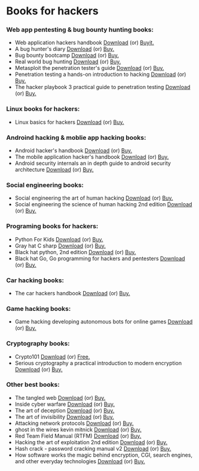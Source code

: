 # Books for hackers

<h3>Web app pentesting & bug bounty hunting books:</h3>

 <ul>
 
  <li>Web application hackers handbook <a href="https://github.com/Aravindhyox01/Books-for-hackers/raw/main/Book's/Web%20application%20hackers%20handbook.pdf">Download</a> (or) <a href="https://amzn.in/d/fgqxL9f">Buyit.</a></li>
  
  <li>A bug hunter's diary <a href="https://github.com/Aravindhyox/Books-for-hackers/blob/main/Book's/A%20Bug%20Hunter's%20Diary%20.pdf">Download</a> (or) <a href="https://amzn.to/3UfDDbZ">Buy.</a></li>
  
  <li>Bug bounty bootcamp <a href="https://github.com/Aravindhyox01/Books-for-hackers/raw/main/Book's/bug-bounty-bootcamp.pdf">Download</a> (or) <a href="https://amzn.to/3YyPvbG">Buy.</a></li>

  <li>Real world bug hunting <a href="https://github.com/Aravindhyox/Books-for-hackers/blob/main/Book's/Real-World-Bug-Hunting.pdf">Download</a> (or) <a href="https://amzn.to/3YgLyqu">Buy.</a></li>

  <li>Metasploit the penetration tester's guide <a href="https://github.com/Aravindhyox01/Books-for-hackers/raw/main/Book's/Metasploit%20the%20penetration%20tester's%20guide.pdf">Download</a> (or) <a href="https://amzn.to/3YyysFt">Buy.</a></li>

  <li>Penetration testing a hands-on introduction to hacking <a href="https://github.com/Aravindhyox01/Books-for-hackers/raw/main/Book's/Penetration%20Testing%20A%20Hands-On%20Introduction%20to%20Hacking.pdf">Download</a> (or) <a href="https://amzn.to/48viAIp">Buy.</a></li>

  <li>The hacker playbook 3 practical guide to penetration testing <a href="https://github.com/Aravindhyox01/Books-for-hackers/raw/main/Book's/The%20Hacker%20Playbook%203%20Practical%20Guide%20To%20Penetration%20Testing.pdf">Download</a> (or) <a href="https://amzn.to/4fbbzOG">Buy.</a></li>

  
 </ul>
 
 <h3>Linux books for hackers:</h3>
 
 <ul>
 
  <li>Linux basics for hackers <a href="https://github.com/Aravindhyox01/Books-for-hackers/raw/main/Book's/Linux%20Basics%20for%20Hackers.pdf">Download</a> (or) <a href="https://amzn.to/40daVMy">Buy.</a></li>
 
 </ul>
 
 
 <h3>Androind hacking & moblie app hacking books:</h3>
 
 <ul>
 
  <li>Android hacker's handbook <a href="https://github.com/Aravindhyox01/Books-for-hackers/raw/main/Book's/Android%20Hacker-s%20Handbook.pdf">Download</a> (or) <a href="https://amzn.to/3UfVkbm">Buy.</a></li>
  
  <li>The mobile application hacker's handbook <a href="https://github.com/Aravindhyox01/Books-for-hackers/raw/main/Book's/The%20Mobile%20Application%20Hacker's%20Handbook%20.pdf">Download</a> (or) <a href="https://amzn.to/4hnW3RM">Buy.</a></li>

  <li>Android security internals an in depth guide to android security architecture  <a href="https://github.com/Aravindhyox01/Books-for-hackers/raw/main/Book's/Android%20Security%20Internals%20An%20In%20Depth%20Guide%20to%20Android%20Security%20Architecture%20.pdf">Download</a> (or) <a href="https://amzn.to/3UfD3uP">Buy.</a></li>

 
 </ul>
 
 
 <h3>Social engineering books:</h3>
 
 <ul>
 
  <li>Social engineering the art of human hacking <a href="https://github.com/Aravindhyox01/Books-for-hackers/raw/main/Book's/Social%20engineering%20the%20art%20of%20human%20hacking.pdf">Download</a> (or) <a href="https://amzn.to/40fl5fB">Buy.</a></li>

  <li>Social engineering the science of human hacking 2nd edition <a href="https://github.com/Aravindhyox01/Books-for-hackers/raw/main/Book's/Social%20Engineering%20The%20Science%20of%20Human%20Hacking%202nd%20Edition.pdf">Download</a> (or) <a href="https://amzn.to/3Yv8B2h">Buy.</a></li>
  
 
 </ul>
 
 
 <h3>Programing books for hackers:</h3>
 
 <ul>
  

  <li>Python For Kids <a href="https://github.com/Aravindhyox01/Books-for-hackers/raw/main/Book's/Python%20For%20Kids.pdf">Download</a> (or) <a href="https://amzn.to/48f94sA">Buy.</a></li>
  
  <li>Gray hat C sharp <a href="https://github.com/Aravindhyox01/Books-for-hackers/raw/main/Book's/Gray%20Hat%20C%20Sharp.pdf">Download</a> (or) <a href="https://amzn.to/4dS6REM">Buy.</a></li>
  
  <li>Black hat python, 2nd edition <a href="https://github.com/Aravindhyox01/Books-for-hackers/raw/main/Book's/Black%20Hat%20Python%2C%202nd%20Edition.pdf">Download</a> (or) <a href="https://amzn.to/4faDQ8b">Buy.</a></li>
  
  <li>Black hat Go, Go programming for hackers and pentesters <a href="https://github.com/Aravindhyox01/Books-for-hackers/raw/main/Book's/Black%20Hat%20Go%20Go%20Programming%20For%20Hackers%20and%20Pentesters.pdf">Download</a> (or) <a href="https://amzn.to/3Yffhjt">Buy.</a></li>
  
 
 </ul>
 
 

 <h3>Car hacking books:</h3>
 
 <ul>
  <li>The car hackers handbook <a href="https://github.com/Aravindhyox01/Books-for-hackers/raw/main/Book's/thecarhackershandbook.pdf">Download</a> (or) <a href="https://amzn.to/3AhzQ6Z">Buy.</a></li>
 </ul>
 
 
 <h3>Game hacking books:</h3>
 
 <ul>
 
  <li>Game hacking developing autonomous bots for online games <a href="https://github.com/Aravindhyox01/Books-for-hackers/raw/main/Book's/Game%20Hacking%20Developing%20Autonomous%20Bots%20for%20Online%20Games.pdf">Download</a> (or) <a href="https://amzn.to/4he5xPb">Buy.</a></li>
  
 </ul>
 
 
 <h3>Cryptography books:</h3>
 
 <ul>
 
  <li>Crypto101 <a href="https://github.com/Aravindhyox01/Books-for-hackers/raw/main/Book's/Crypto101.pdf">Download</a> (or) <a href="https://www.crypto101.io/">Free.</a></li>
  
  <li>Serious cryptography a practical introduction to modern encryption <a href="https://github.com/Aravindhyox01/Books-for-hackers/raw/main/Book's/Serious%20Cryptography%20A%20Practical%20Introduction%20to%20Modern%20Encryption%20.pdf">Download</a> (or) <a href="https://amzn.to/3UfHohu">Buy.</a></li>

 </ul>
 
 
 <h3>Other best books:</h3>
 
 <ul>
 
  

  <li>The tangled web <a href="https://github.com/Aravindhyox01/Books-for-hackers/raw/main/Book's/The%20tangled%20web.pdf">Download</a> (or) <a href="https://amzn.to/3NztyCS">Buy.</a></li>

  <li>Inside cyber warfare <a href="https://github.com/Aravindhyox01/Books-for-hackers/raw/main/Book's/Inside%20Cyber%20Warfare.pdf">Download</a> (or) <a href="https://amzn.to/3Yu0O4x">Buy.</a></li>

  <li>The art of deception <a href="https://github.com/Aravindhyox01/Books-for-hackers/raw/main/Book's/The%20Art%20of%20Deception.pdf">Download</a> (or) <a href="https://amzn.to/4h5IeHz">Buy.</a></li>

  <li>The art of invisibility <a href="https://github.com/Aravindhyox01/Books-for-hackers/raw/main/Book's/The%20Art%20of%20Invisibility.pdf">Download</a> (or) <a href="https://amzn.to/3A71Hqw">Buy.</a></li>

  <li>Attacking network protocols <a href="https://github.com/Aravindhyox01/Books-for-hackers/raw/main/Book's/Attacking%20network%20protocols.pdf">Download</a> (or) <a href="https://amzn.to/4eVGLBZ">Buy.</a></li>

  <li>ghost in the wires kevin mitnick <a href="https://github.com/Aravindhyox01/Books-for-hackers/raw/main/Book's/ghost-in-the-wires-kevin-mitnick.pdf">Download</a> (or) <a href="https://amzn.to/3YfAn1q">Buy.</a></li>
  
  <li>Red Team Field Manual (RTFM) <a href="https://github.com/Aravindhyox01/Books-for-hackers/raw/main/Book's/RTFM.pdf">Download</a> (or) <a href="https://amzn.to/3Yv958B">Buy.</a></li>

  <li>Hacking the art of exploitation 2nd edition <a href="https://github.com/Aravindhyox01/Books-for-hackers/raw/main/Book's/Hacking%20The%20Art%20of%20Exploitation%202nd%20Edition.pdf">Download</a> (or) <a href="https://amzn.to/3BUCFeP">Buy.</a></li>

  <li>Hash crack - password cracking manual v2 <a href="https://github.com/Aravindhyox01/Books-for-hackers/raw/main/Book's/Hash%20Crack%20-%20Password%20Cracking%20Manual%20v2.pdf">Download</a> (or) <a href="https://amzn.to/4eRkjKa">Buy.</a></li>

  <li>How software works the magic behind encryption, CGI, search engines, and other everyday technologies  <a href="https://github.com/Aravindhyox01/Books-for-hackers/raw/main/Book's/How%20software%20works%20the%20magic%20behind%20encryption%2C%20CGI%2C%20search%20engines%2C%20and%20other%20everyday%20technologies%20.pdf">Download</a> (or) <a href="https://amzn.to/3BSIsBw">Buy.</a></li>
 
 </ul>


<a href="https://t.me/booksforhackers101">
				<i class="fa fa-telegram  social" title="telegram" ></i>
			</a>
 
 
 
 
 <!--
  
   <h3> tittle </h3>
 
 <ul>
 
  <li>Book <a href="">Download</a> (or) <a href="">Buy.</a></li>
  <li>Book <a href="">Download</a> (or) <a href="">Buy.</a></li>
  <li>Book <a href="">Download</a> (or) <a href="">Buy.</a></li>
  <li>Book <a href="">Download</a> (or) <a href="">Buy.</a></li>
  <li>Book <a href="">Download</a> (or) <a href="">Buy.</a></li>
  <li>Book <a href="">Download</a> (or) <a href="">Buy.</a></li>
  <li>Book <a href="">Download</a> (or) <a href="">Buy.</a></li>
  <li>Book <a href="">Download</a> (or) <a href="">Buy.</a></li>
  <li>Book <a href="">Download</a> (or) <a href="">Buy.</a></li>
 
 </ul>
  
 -->
 
 
